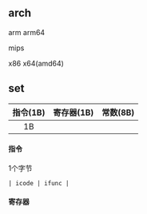 

## arch

arm
arm64

mips

x86
x64(amd64)


## set

| 指令(1B) | 寄存器(1B) | 常数(8B) |
|:---:|:-----:|:-----:|
| 1B |



#### 指令

1个字节

```
| icode | ifunc |
```



#### 寄存器






